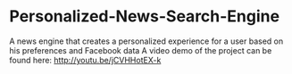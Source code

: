 # Personalized-News-Search-Engine
A news engine that creates a personalized experience for a user based on his preferences and Facebook data
A video demo of the project can be found here: http://youtu.be/jCVHHotEX-k
